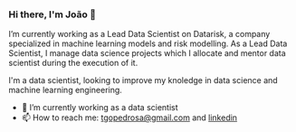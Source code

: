 ### Hi there, I'm João 👋

I’m currently working as a Lead Data Scientist on Datarisk, a company specialized in machine learning models and risk modelling. As a Lead Data Scientist, I manage data science projects which I allocate and mentor data scientist during the execution of it.


I'm a data scientist, looking to improve my knoledge in data science and machine learning engineering.

- 🔭 I’m currently working as a data scientist
- 📫 How to reach me: tgopedrosa@gmail.com and [linkedin](https://www.linkedin.com/in/tiago-pedrosa-b24606b2/)

<!--
### Experience
- Data scientist (2022-2023, iFood)
- Data scientist (2021-, Engineering Brasil)
- Artificial Intelligence Residency Program (2020-2021, SENAI)
- Systems Development Analyst (2019-2020, TARS Tecnologia)
- Systems Development Analyst (2016-2019, Solintel)
- Front-end developer (2013-2015, Aryontec)

### Academic 
- Postgraduate in Artificial Intelligence Applied to Industry (2020-, 2021, SENAI)
- Bachelor in Systems Analysis and Development (2012-2015, UNOPAR)

### Licenses and certificates
- Astronomer Certification for Apache Airflow Fundamentals (2021, Astronomer)
- Big Data Analytics with R and Microsoft Azure Machine Learning (2020, Data Science Academy)
- Python Basics for Data Analysis (2020, Data Science Academy)
-->

<!--
**joaopcnogueira/joaopcnogueira** is a ✨ _special_ ✨ repository because its `README.md` (this file) appears on your GitHub profile.

Here are some ideas to get you started:

- 🔭 I’m currently working on ...
- 🌱 I’m currently learning ...
- 👯 I’m looking to collaborate on ...
- 🤔 I’m looking for help with ...
- 💬 Ask me about ...
- 📫 How to reach me: ...
- 😄 Pronouns: ...
- ⚡ Fun fact: ...
-->
